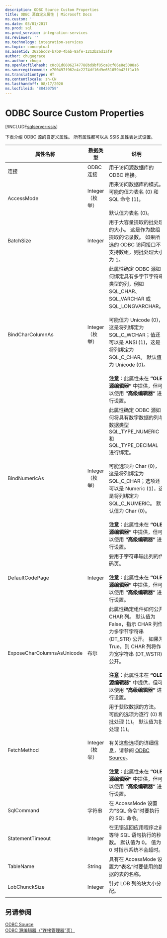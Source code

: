 ```yaml
---
description: ODBC Source Custom Properties
title: ODBC 源自定义属性 | Microsoft Docs
ms.custom: ''
ms.date: 03/01/2017
ms.prod: sql
ms.prod_service: integration-services
ms.reviewer: ''
ms.technology: integration-services
ms.topic: conceptual
ms.assetid: 362bbcd8-b7b0-4bab-8afe-1212b2ad1af9
author: chugugrace
ms.author: chugu
ms.openlocfilehash: c0c01d66062747788bd9bf05ca8cf06e8e5088a6
ms.sourcegitcommit: e700497f962e4c2274df16d9e651059b42ff1a10
ms.translationtype: HT
ms.contentlocale: zh-CN
ms.lasthandoff: 08/17/2020
ms.locfileid: "88430759"
---
```

# <a name="odbc-source-custom-properties"></a>ODBC Source Custom Properties

[!INCLUDE[sqlserver-ssis](../../includes/applies-to-version/sqlserver-ssis.md)]


  下表介绍 ODBC 源的自定义属性。 所有属性都可以从 SSIS 属性表达式设置。  
  
|属性名称|数据类型|说明|  
|-------------------|---------------|-----------------|  
|连接|ODBC 连接|用于访问源数据库的 ODBC 连接。|  
|AccessMode|Integer（枚举）|用来访问数据库的模式。 可能的值为表名 (0) 和 SQL 命令 (1)。<br /><br /> 默认值为表名 (0)。|  
|BatchSize|Integer|用于大容量提取的批处理的大小。 这是作为数组提取的记录数。 如果所选的 ODBC 访问接口不支持数组，则批处理大小为 1。|  
|BindCharColumnAs|Integer（枚举）|此属性确定 ODBC 源如何绑定具有多字节字符串类型的列，例如 SQL_CHAR、SQL_VARCHAR 或 SQL_LONGVARCHAR。<br /><br /> 可能值为 Unicode (0)，这是将列绑定为 SQL_C_WCHAR；值还可以是 ANSI (1)，这是将列绑定为 SQL_C_CHAR。 默认值为 Unicode (0)。<br /><br /> **注意**：此属性未在 **“OLE 源编辑器”** 中提供，但可以使用 **“高级编辑器”** 进行设置。|  
|BindNumericAs|Integer（枚举）|此属性确定 ODBC 源如何将具有数字数据的列与数据类型 SQL_TYPE_NUMERIC 和 SQL_TYPE_DECIMAL 进行绑定。<br /><br /> 可能选项为 Char (0)，这是将列绑定为 SQL_C_CHAR；选项还可以是 Numeric (1)，这是将列绑定为 SQL_C_NUMERIC。 默认值为 Char (0)。<br /><br /> **注意**：此属性未在 **“OLE 源编辑器”** 中提供，但可以使用 **“高级编辑器”** 进行设置。|  
|DefaultCodePage|Integer|要用于字符串输出列的代码页。<br /><br /> **注意**：此属性未在 **“OLE 源编辑器”** 中提供，但可以使用 **“高级编辑器”** 进行设置。|  
|ExposeCharColumnsAsUnicode|布尔|此属性确定组件如何公开 CHAR 列。 默认值为 False，指示 CHAR 列作为多字节字符串 (DT_STR) 公开。 如果为 True，则 CHAR 列将作为宽字符串 (DT_WSTR) 公开。<br /><br /> **注意**：此属性未在 **“OLE 源编辑器”** 中提供，但可以使用 **“高级编辑器”** 进行设置。|  
|FetchMethod|Integer（枚举）|用于获取数据的方法。 可能的选项为逐行 (0) 和批处理 (1)。 默认值为批处理 (1)。<br /><br /> 有关这些选项的详细信息，请参阅 [ODBC Source](../../integration-services/data-flow/odbc-source.md)。<br /><br /> **注意**：此属性未在 **“OLE 源编辑器”** 中提供，但可以使用 **“高级编辑器”** 进行设置。|  
|SqlCommand|字符串|在 AccessMode 设置为“SQL 命令”时要执行的 SQL 命令。|  
|StatementTimeout|Integer|在无错返回应用程序之前等待 SQL 语句执行的秒数。 默认值为 0。 值为 0 时指示系统不会超时。|  
|TableName|String|具有在 AccessMode 设置为“表名”时要使用的数据的表的名称。|  
|LobChunckSize|Integer|针对 LOB 列的块大小分配。|  
||||  
  
## <a name="see-also"></a>另请参阅  
 [ODBC Source](../../integration-services/data-flow/odbc-source.md)   
 [ODBC 源编辑器（“连接管理器”页）](../../integration-services/data-flow/odbc-source-editor-connection-manager-page.md)  
  
  
